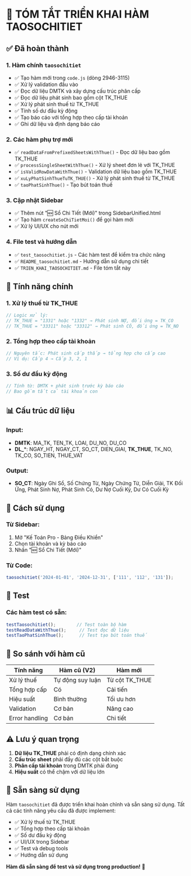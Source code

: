 # 🚀 TÓM TẮT TRIỂN KHAI HÀM TAOSOCHITIET

## ✅ Đã hoàn thành

### 1. **Hàm chính `taosochitiet`**
- ✅ Tạo hàm mới trong `code.js` (dòng 2946-3115)
- ✅ Xử lý validation đầu vào
- ✅ Đọc dữ liệu DMTK và xây dựng cấu trúc phân cấp
- ✅ Đọc dữ liệu phát sinh bao gồm cột TK_THUE
- ✅ Xử lý phát sinh thuế từ TK_THUE
- ✅ Tính số dư đầu kỳ động
- ✅ Tạo báo cáo với tổng hợp theo cấp tài khoản
- ✅ Ghi dữ liệu và định dạng báo cáo

### 2. **Các hàm phụ trợ mới**
- ✅ `readDataFromPrefixedSheetsWithThue()` - Đọc dữ liệu bao gồm TK_THUE
- ✅ `processSingleSheetWithThue()` - Xử lý sheet đơn lẻ với TK_THUE
- ✅ `isValidRowDataWithThue()` - Validation dữ liệu bao gồm TK_THUE
- ✅ `xuLyPhatSinhThueTuTK_THUE()` - Xử lý phát sinh thuế từ TK_THUE
- ✅ `taoPhatSinhThue()` - Tạo bút toán thuế

### 3. **Cập nhật Sidebar**
- ✅ Thêm nút "🆕 Sổ Chi Tiết (Mới)" trong SidebarUnified.html
- ✅ Tạo hàm `createSoChiTietMoi()` để gọi hàm mới
- ✅ Xử lý UI/UX cho nút mới

### 4. **File test và hướng dẫn**
- ✅ `test_taosochitiet.js` - Các hàm test để kiểm tra chức năng
- ✅ `README_taosochitiet.md` - Hướng dẫn sử dụng chi tiết
- ✅ `TRIEN_KHAI_TAOSOCHITIET.md` - File tóm tắt này

## 🔧 Tính năng chính

### **1. Xử lý thuế từ TK_THUE**
```javascript
// Logic xử lý:
// TK_THUE = "1331" hoặc "1332" → Phát sinh NỢ, đối ứng = TK_CO
// TK_THUE = "33311" hoặc "33312" → Phát sinh CÓ, đối ứng = TK_NO
```

### **2. Tổng hợp theo cấp tài khoản**
```javascript
// Nguyên tắc: Phát sinh cấp thấp → tổng hợp cho cấp cao
// Ví dụ: Cấp 4 → Cấp 3, 2, 1
```

### **3. Số dư đầu kỳ động**
```javascript
// Tính từ: DMTK + phát sinh trước kỳ báo cáo
// Bao gồm tất cả tài khoản con
```

## 📊 Cấu trúc dữ liệu

### **Input:**
- **DMTK**: MA_TK, TEN_TK, LOAI, DU_NO, DU_CO
- **DL_***: NGAY_HT, NGAY_CT, SO_CT, DIEN_GIAI, **TK_THUE**, TK_NO, TK_CO, SO_TIEN, THUE_VAT

### **Output:**
- **SO_CT**: Ngày Ghi Sổ, Số Chứng Từ, Ngày Chứng Từ, Diễn Giải, TK Đối Ứng, Phát Sinh Nợ, Phát Sinh Có, Dư Nợ Cuối Kỳ, Dư Có Cuối Kỳ

## 🎯 Cách sử dụng

### **Từ Sidebar:**
1. Mở "Kế Toán Pro - Bảng Điều Khiển"
2. Chọn tài khoản và kỳ báo cáo
3. Nhấn "🆕 Sổ Chi Tiết (Mới)"

### **Từ Code:**
```javascript
taosochitiet('2024-01-01', '2024-12-31', ['111', '112', '131']);
```

## 🧪 Test

### **Các hàm test có sẵn:**
```javascript
testTaosochitiet();        // Test toàn bộ hàm
testReadDataWithThue();     // Test đọc dữ liệu
testTaoPhatSinhThue();      // Test tạo bút toán thuế
```

## 🔄 So sánh với hàm cũ

| Tính năng | Hàm cũ (V2) | Hàm mới |
|-----------|-------------|---------|
| Xử lý thuế | Tự động suy luận | Từ cột TK_THUE |
| Tổng hợp cấp | Có | Cải tiến |
| Hiệu suất | Bình thường | Tối ưu hơn |
| Validation | Cơ bản | Nâng cao |
| Error handling | Cơ bản | Chi tiết |

## ⚠️ Lưu ý quan trọng

1. **Dữ liệu TK_THUE** phải có định dạng chính xác
2. **Cấu trúc sheet** phải đầy đủ các cột bắt buộc
3. **Phân cấp tài khoản** trong DMTK phải đúng
4. **Hiệu suất** có thể chậm với dữ liệu lớn

## 🚀 Sẵn sàng sử dụng

Hàm `taosochitiet` đã được triển khai hoàn chỉnh và sẵn sàng sử dụng. Tất cả các tính năng yêu cầu đã được implement:

- ✅ Xử lý thuế từ TK_THUE
- ✅ Tổng hợp theo cấp tài khoản  
- ✅ Số dư đầu kỳ động
- ✅ UI/UX trong Sidebar
- ✅ Test và debug tools
- ✅ Hướng dẫn sử dụng

**Hàm đã sẵn sàng để test và sử dụng trong production!** 🎉